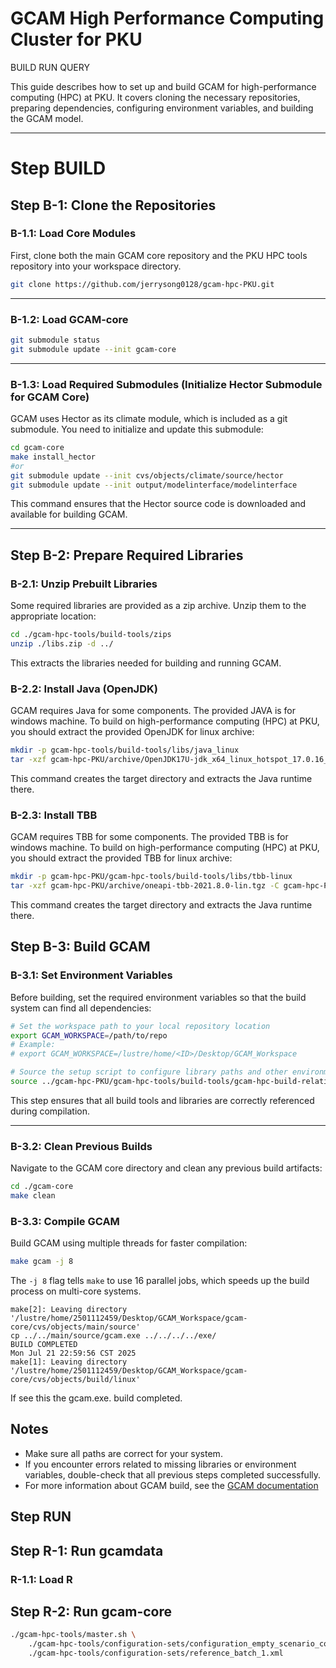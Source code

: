 # GCAM High Performance Computing Cluster for PKU

BUILD
RUN
QUERY

This guide describes how to set up and build GCAM for high-performance computing (HPC) at PKU. It covers cloning the necessary repositories, preparing dependencies, configuring environment variables, and building the GCAM model.

---
# Step BUILD
## Step B-1: Clone the Repositories

### B-1.1: Load Core Modules
First, clone both the main GCAM core repository and the PKU HPC tools repository into your workspace directory.

```sh
git clone https://github.com/jerrysong0128/gcam-hpc-PKU.git
```

---
### B-1.2: Load GCAM-core
```sh
git submodule status
git submodule update --init gcam-core
```
---
### B-1.3: Load Required Submodules (Initialize Hector Submodule for GCAM Core)

GCAM uses Hector as its climate module, which is included as a git submodule. You need to initialize and update this submodule:

```sh
cd gcam-core
make install_hector
#or
git submodule update --init cvs/objects/climate/source/hector
git submodule update --init output/modelinterface/modelinterface
```
This command ensures that the Hector source code is downloaded and available for building GCAM.

---

## Step B-2: Prepare Required Libraries

### B-2.1: Unzip Prebuilt Libraries

Some required libraries are provided as a zip archive. Unzip them to the appropriate location:

```sh
cd ./gcam-hpc-tools/build-tools/zips
unzip ./libs.zip -d ../
```
This extracts the libraries needed for building and running GCAM.

### B-2.2: Install Java (OpenJDK)

GCAM requires Java for some components. The provided JAVA is for windows machine. To build on high-performance computing (HPC) at PKU, you should extract the provided OpenJDK for linux archive:

```sh
mkdir -p gcam-hpc-tools/build-tools/libs/java_linux
tar -xzf gcam-hpc-PKU/archive/OpenJDK17U-jdk_x64_linux_hotspot_17.0.16_8.tar.gz -C gcam-hpc-PKU/gcam-hpc-tools/build-tools/libs/java_linux --strip-components=1
```
This command creates the target directory and extracts the Java runtime there.
### B-2.3: Install TBB

GCAM requires TBB for some components. The provided TBB is for windows machine. To build on high-performance computing (HPC) at PKU, you should extract the provided TBB for linux archive:

```sh
mkdir -p gcam-hpc-PKU/gcam-hpc-tools/build-tools/libs/tbb-linux
tar -xzf gcam-hpc-PKU/archive/oneapi-tbb-2021.8.0-lin.tgz -C gcam-hpc-PKU/gcam-hpc-tools/build-tools/libs/tbb-linux --strip-components=1
```
This command creates the target directory and extracts the Java runtime there.

## Step B-3: Build GCAM

### B-3.1: Set Environment Variables

Before building, set the required environment variables so that the build system can find all dependencies:

```sh
# Set the workspace path to your local repository location
export GCAM_WORKSPACE=/path/to/repo
# Example:
# export GCAM_WORKSPACE=/lustre/home/<ID>/Desktop/GCAM_Workspace

# Source the setup script to configure library paths and other environment variables
source ../gcam-hpc-PKU/gcam-hpc-tools/build-tools/gcam-hpc-build-relative-libs-wm2.setup
```
This step ensures that all build tools and libraries are correctly referenced during compilation.

---
### B-3.2: Clean Previous Builds

Navigate to the GCAM core directory and clean any previous build artifacts:

```sh
cd ./gcam-core
make clean
```

### B-3.3: Compile GCAM

Build GCAM using multiple threads for faster compilation:

```sh
make gcam -j 8
```
The `-j 8` flag tells `make` to use 16 parallel jobs, which speeds up the build process on multi-core systems.


```
make[2]: Leaving directory '/lustre/home/2501112459/Desktop/GCAM_Workspace/gcam-core/cvs/objects/main/source'
cp ../../main/source/gcam.exe ../../../../exe/
BUILD COMPLETED
Mon Jul 21 22:59:56 CST 2025
make[1]: Leaving directory '/lustre/home/2501112459/Desktop/GCAM_Workspace/gcam-core/cvs/objects/build/linux'
```
If see this the gcam.exe. build completed.



## Notes

- Make sure all paths are correct for your system.
- If you encounter errors related to missing libraries or environment variables, double-check that all previous steps completed successfully.
- For more information about GCAM build, see the [GCAM documentation](https://jgcri.github.io/gcam-doc/gcam-build.html)

## Step RUN

## Step R-1: Run gcamdata

### R-1.1: Load R


## Step R-2: Run gcam-core
```sh
./gcam-hpc-tools/master.sh \
    ./gcam-hpc-tools/configuration-sets/configuration_empty_scenario_components.xml \
    ./gcam-hpc-tools/configuration-sets/reference_batch_1.xml
```